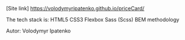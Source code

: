 [Site link] https://volodymyripatenko.github.io/priceCard/

The tech stack is:
HTML5
CSS3
Flexbox
Sass (Scss)
BEM methodology

Autor:
Volodymyr Ipatenko
